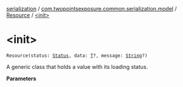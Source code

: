 [serialization](../../index.md) / [com.twopointsexposure.common.serialization.model](../index.md) / [Resource](index.md) / [&lt;init&gt;](./-init-.md)

# &lt;init&gt;

`Resource(status: `[`Status`](../-status/index.md)`, data: `[`T`](index.md#T)`?, message: `[`String`](https://kotlinlang.org/api/latest/jvm/stdlib/kotlin/-string/index.html)`?)`

A generic class that holds a value with its loading status.

**Parameters**

